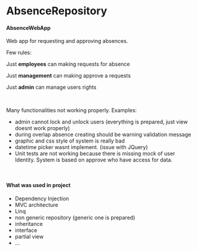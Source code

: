 # AbsenceRepository

<h4>AbsenceWebApp</h4>
<p>Web app for requesting and approving absences.</p>

<p>Few rules:</p>
<p>Just <b>employees</b> can making requests for absence</p>
<p>Just <b>management</b> can making approve a requests</p>
<p>Just <b>admin</b> can manage users rights</p>
<br />
<p>Many functionalities not working properly.
Examples:
<ul>
	<li>admin cannot lock and unlock users (everything is prepared, just view doesnt work properly)</li>
	<li>during overlap absence creating should be warning validation message</li>
	<li>graphic and css style of system is really bad</li>
	<li>datetime picker wasnt implement. (issue with JQuery)</li>
	<li>Unit tests are not working because there is missing mock of user Identity. System is based on approve who have access for data.</li>
</ul>
</p>
<br />
<h4>What was used in project</h4>
<ul>
	<li>Dependency Injection</li>
	<li>MVC architecture</li>
	<li>Linq</li>
	<li>non generic repository (generic one is prepared)</li>
	<li>inheritance</li>
	<li>interface</li>
	<li>partial view</li>
	<li>...</li>
</ul>

